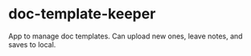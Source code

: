 # doc-template-keeper
App to manage doc templates. Can upload new ones, leave notes, and saves to local.
